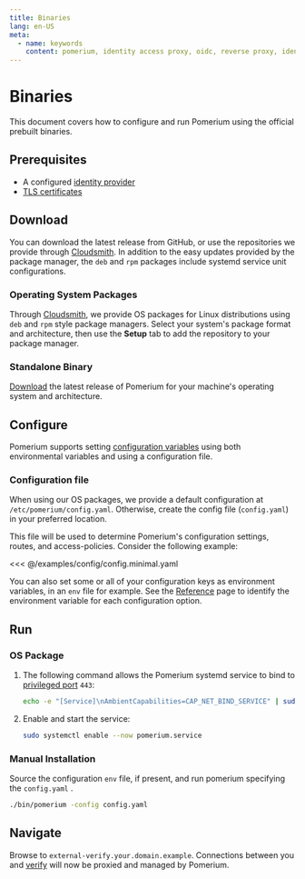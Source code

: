 ```yaml
---
title: Binaries
lang: en-US
meta:
  - name: keywords
    content: pomerium, identity access proxy, oidc, reverse proxy, identity aware proxy
---
```


# Binaries

This document covers how to configure and run Pomerium using the official prebuilt binaries.

## Prerequisites

- A configured [identity provider]
- [TLS certificates]

## Download

You can download the latest release from GitHub, or use the repositories we provide through [Cloudsmith]. In addition to the easy updates provided by the package manager, the `deb` and `rpm` packages include systemd service unit configurations.

### Operating System Packages

Through [Cloudsmith][cloudsmith-repo], we provide OS packages for Linux distributions using `deb` and `rpm` style package managers. Select your system's package format and architecture, then use the **Setup** tab to add the repository to your package manager.

### Standalone Binary

[Download] the latest release of Pomerium for your machine's operating system and architecture.

## Configure

Pomerium supports setting [configuration variables] using both environmental variables and using a configuration file.

### Configuration file

When using our OS packages, we provide a default configuration at `/etc/pomerium/config.yaml`. Otherwise, create the config file (`config.yaml`) in your preferred location.

This file will be used to determine Pomerium's configuration settings, routes, and access-policies. Consider the following example:

<<< @/examples/config/config.minimal.yaml

You can also set some or all of your configuration keys as environment variables, in an `env` file for example. See the [Reference] page to identify the environment variable for each configuration option.

## Run

### OS Package

1. The following command allows the Pomerium systemd service to bind to [privileged port] `443`:

   ```bash
   echo -e "[Service]\nAmbientCapabilities=CAP_NET_BIND_SERVICE" | sudo SYSTEMD_EDITOR=tee systemctl edit pomerium
   ```

1. Enable and start the service:

   ```bash
   sudo systemctl enable --now pomerium.service
   ```

### Manual Installation

Source the configuration `env` file, if present, and run pomerium specifying the `config.yaml` .

```bash
./bin/pomerium -config config.yaml
```

## Navigate

Browse to `external-verify.your.domain.example`. Connections between you and [verify] will now be proxied and managed by Pomerium.

[configuration variables]: /reference/readme
[download]: https://github.com/pomerium/pomerium/releases
[verify]: https://verify.pomerium.com/
[identity provider]: identity-providers/readme.md
[tls certificates]: topics/certificates
[Cloudsmith]: https://cloudsmith.io
[cloudsmith-repo]: https://cloudsmith.io/~pomerium/repos/pomerium/groups/
[Reference]: /reference/readme
[privileged port]: https://www.w3.org/Daemon/User/Installation/PrivilegedPorts.html
